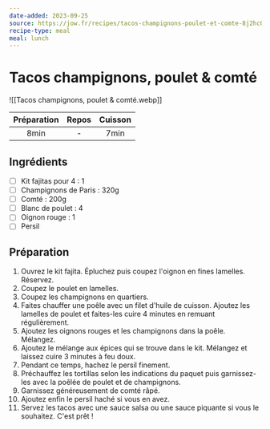 ```yaml
---
date-added: 2023-09-25
source: https://jow.fr/recipes/tacos-champignons-poulet-et-comte-8j2hc06dl2hcks5g0fy2
recipe-type: meal
meal: lunch
---
```


# Tacos champignons, poulet & comté

![[Tacos champignons, poulet & comté.webp]]

| Préparation | Repos | Cuisson |
|:-----------:|:-----:|:-------:|
|    8min     |   -   |  7min   |

## Ingrédients

- [ ] Kit fajitas pour 4 : 1
- [ ] Champignons de Paris : 320g
- [ ] Comté : 200g
- [ ] Blanc de poulet : 4
- [ ] Oignon rouge : 1
- [ ] Persil

## Préparation

1. Ouvrez le kit fajita. Épluchez puis coupez l'oignon en fines lamelles. Réservez.
2. Coupez le poulet en lamelles.
3. Coupez les champignons en quartiers.
4. Faites chauffer une poêle avec un filet d'huile de cuisson. Ajoutez les lamelles de poulet et faites-les cuire 4 minutes en remuant régulièrement.
5. Ajoutez les oignons rouges et les champignons dans la poêle. Mélangez.
6. Ajoutez le mélange aux épices qui se trouve dans le kit. Mélangez et laissez cuire 3 minutes à feu doux.
7. Pendant ce temps, hachez le persil finement.
8. Préchauffez les tortillas selon les indications du paquet puis garnissez-les avec la poêlée de poulet et de champignons.
9. Garnissez généreusement de comté râpé.
10. Ajoutez enfin le persil haché si vous en avez.
11. Servez les tacos avec une sauce salsa ou une sauce piquante si vous le souhaitez. C'est prêt !
